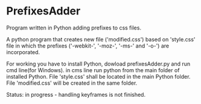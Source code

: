 # PrefixesAdder
Program written in Python adding prefixes to css files.

A python program that creates new file ('modified.css') based on 'style.css' file in which the prefixes ('-webkit-', '-moz-', '-ms-' and '-o-') are incorporated. 

For working you have to install Python, dowload prefixesAdder.py and run cmd line(for Windows). in cms line run python from the main folder of installed Python. File 'style.css' shall be located in the main Python folder. File 'modified.css' will be created in the same folder.  

Status: in progress - handling keyframes is not finished.
